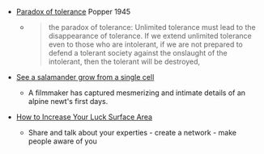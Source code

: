 
* [Paradox of tolerance](https://en.wikipedia.org/wiki/Paradox_of_tolerance) Popper 1945
    * > the paradox of tolerance: Unlimited tolerance must lead to the disappearance of tolerance. If we extend unlimited tolerance even to those who are intolerant, if we are not prepared to defend a tolerant society against the onslaught of the intolerant, then the tolerant will be destroyed,

* [See a salamander grow from a single cell](https://www.nationalgeographic.com/animals/2019/02/time-lapse-film-shows-salamander-development/)
    * A filmmaker has captured mesmerizing and intimate details of an alpine newt's first days.

* [How to Increase Your Luck Surface Area](https://www.codusoperandi.com/posts/increasing-your-luck-surface-area)
    * Share and talk about your experties - create a network - make people aware of you